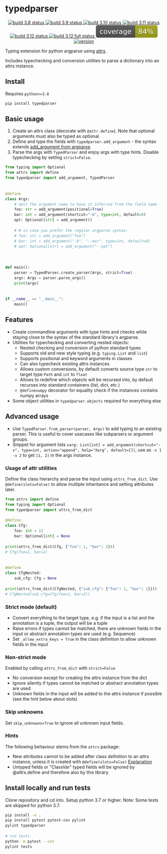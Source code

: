 # typedparser

<p align="center">
<a href="https://github.com/simon-ging/typedparser/actions/workflows/build-py38.yml">
  <img alt="build 3.8 status" title="build 3.8 status" src="https://img.shields.io/github/actions/workflow/status/simon-ging/typedparser/build-py38.yml?branch=main&label=python%203.8" />
</a>
<a href="https://github.com/simon-ging/typedparser/actions/workflows/build-py39.yml">
  <img alt="build 3.9 status" title="build 3.9 status" src="https://img.shields.io/github/actions/workflow/status/simon-ging/typedparser/build-py39.yml?branch=main&label=python%203.9" />
</a>
<a href="https://github.com/simon-ging/typedparser/actions/workflows/build-py310.yml">
  <img alt="build 3.10 status" title="build 3.10 status" src="https://img.shields.io/github/actions/workflow/status/simon-ging/typedparser/build-py310.yml?branch=main&label=python%203.10" />
</a>
<a href="https://github.com/simon-ging/typedparser/actions/workflows/build-py311.yml">
  <img alt="build 3.11 status" title="build 3.11 status" src="https://img.shields.io/github/actions/workflow/status/simon-ging/typedparser/build-py311.yml?branch=main&label=python%203.11" />
</a>
<a href="https://github.com/simon-ging/typedparser/actions/workflows/build-py312.yml">
  <img alt="build 3.12 status" title="build 3.12 status" src="https://img.shields.io/github/actions/workflow/status/simon-ging/typedparser/build-py312.yml?branch=main&label=python%203.12" />
</a>
<a href="https://github.com/simon-ging/typedparser/actions/workflows/build-py312-full.yml">
  <img alt="build 3.12 full status" title="build 3.12 full status" src="https://img.shields.io/github/actions/workflow/status/simon-ging/typedparser/build-py312-full.yml?branch=main&label=python%203.12%20full" />
</a>
<img alt="coverage" title="coverage" src="https://raw.githubusercontent.com/simon-ging/typedparser/main/docs/coverage.svg" />
<a href="https://pypi.org/project/typedparser/">
  <img alt="version" title="version" src="https://img.shields.io/pypi/v/typedparser?color=success" />
</a>
</p>

Typing extension for python argparse using [attrs](https://www.attrs.org/en/stable/).

Includes typechecking and conversion utilities to parse a dictionary into an attrs instance. 

## Install

Requires `python>=3.8`

```bash
pip install typedparser
```

## Basic usage

1. Create an attrs class (decorate with `@attr.define`). Note that optional arguments must also be typed as optional.
2. Define and type the fields with `typedparser.add_argument` - the syntax extends [add_argument from argparse](https://docs.python.org/3/library/argparse.html#the-add-argument-method).
3. Parse the args with `TypedParser` and enjoy args with type hints. Disable typechecking by setting `strict=False`.

```python
from typing import Optional
from attrs import define
from typedparser import add_argument, TypedParser


@define
class Args:   
    # omit the argument name to have it inferred from the field name
    foo: str = add_argument(positional=True)
    bar: int = add_argument(shortcut="-b", type=int, default=0)
    opt: Optional[str] = add_argument()

    # # in case you prefer the regular argparse syntax:
    # foo: str = add_argument("foo")
    # bar: int = add_argument("-b", "--bar", type=int, default=0)
    # opt: Optional[str] = add_argument("--opt")
    
    

def main():
    parser = TypedParser.create_parser(Args, strict=True)
    args: Args = parser.parse_args()
    print(args)


if __name__ == "__main__":
    main()

```

## Features

* Create commandline arguments with type hints and checks while
staying close to the syntax of the standard library's argparse.
* Utilities for typechecking and converting nested objects:
  * Nested checking and conversion of python standard types
  * Supports old and new style typing (e.g. `typing.List` and `list`)
  * Supports positional and keyword arguments in classes
  * Can also typecheck existing attrs instances
  * Allows custom conversions, by default converts source type `str` to target type `Path` and
    `int` to `float`
  * Allows to redefine which objects will be recursed into, by default recurses into standard
    containers (list, dict, etc.)
  * `@definenumpy` decorator for equality check if the instances contains numpy arrays
* Some object utilities in `typedparser.objects` required for everything else

## Advanced usage

* Use `TypedParser.from_parser(parser, Args)` to add typing to an existing parser. This is useful
to cover usecases like subparsers or argument groups.
* Snippet for argument lists `xarg: List[int] = add_argument(shortcut="-x", type=int, action="append", help="Xarg", default=[])`,
use as `-x 1 -x 2` to get `[1, 2]` in the args instance.

### Usage of attr utilities

Define the class hierarchy and parse the input using `attrs_from_dict`.
Use `@define(slots=False)` to allow multiple inheritance and setting attributes later.

```python
from attrs import define
from typing import Optional
from typedparser import attrs_from_dict

@define
class Cfg:
    foo: int = 12
    bar: Optional[int] = None

print(attrs_from_dict(Cfg, {"foo": 1, "bar": 2}))
# Cfg(foo=1, bar=2)


@define
class CfgNested:
    sub_cfg: Cfg = None

print(attrs_from_dict(CfgNested, {"sub_cfg": {"foo": 1, "bar": 2}}))
# CfgNested(sub_cfg=Cfg(foo=1, bar=2))
```

### Strict mode (default)

* Convert everything to the target type, e.g. if the input is a list and the annotation is a tuple,
  the output will be a tuple
* Raise errors if types cannot be matched, there are unknown fields in the input or
  abstract annotation types are used (e.g. Sequence)
* Set `_allow_extra_keys = True` in the class definition to allow unknown fields in the input

### Non-strict mode

Enabled by calling `attrs_from_dict` with `strict=False`

* No conversion except for creating the attrs instance from the dict
* Ignore silently if types cannot be matched or abstract annotation types are used
* Unknown fields in the input will be added to the attrs instance if possible
  (see the hint below about slots)

### Skip unknowns

Set `skip_unknowns=True` to ignore all unknown input fields.

### Hints

The following behaviour stems from the `attrs` package:

* New attributes cannot to be added after class definition to an attrs instance,
  unless it is created with `@define(slots=False)`
  [Explanation](https://www.attrs.org/en/21.2.0/glossary.html#term-slotted-classes)
* Untyped fields or "ClassVar" typed fields will be ignored by @attrs.define
  and therefore also by this library.

## Install locally and run tests

Clone repository and cd into. Setup python 3.7 or higher. 
Note: Some tests are skipped for python 3.7.

```bash
pip install -e .
pip install pytest pytest-cov pylint
pylint typedparser

# run tests
python -m pytest --cov
pylint tests
```
